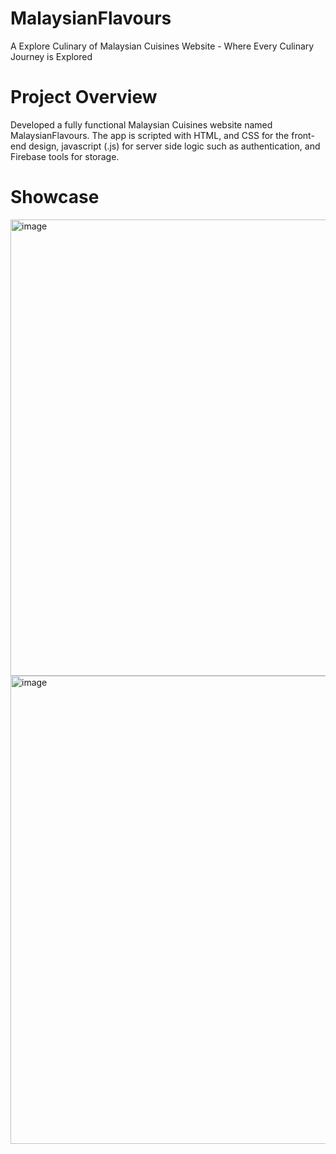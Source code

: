 # MalaysianFlavours
A Explore Culinary of Malaysian Cuisines Website - Where Every Culinary Journey is Explored

# Project Overview
Developed a fully functional Malaysian Cuisines website named MalaysianFlavours. The app is scripted with HTML, and CSS for the front-end design, javascript (.js) for server side logic such as authentication, and Firebase tools for storage.

# Showcase
<img width="980" height="730" alt="image" src="https://github.com/user-attachments/assets/917a35ed-6dc7-4c27-8ba1-1d6a5bc5bfc3" />
<img width="998" height="749" alt="image" src="https://github.com/user-attachments/assets/14f091c9-f75a-4ff9-b4b1-ff7dec38bf05" />

